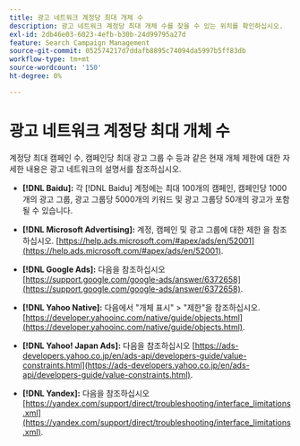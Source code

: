 ```yaml
---
title: 광고 네트워크 계정당 최대 개체 수
description: 광고 네트워크 계정당 최대 개체 수를 찾을 수 있는 위치를 확인하십시오.
exl-id: 2db46e03-6023-4efb-b30b-24d99795a27d
feature: Search Campaign Management
source-git-commit: 052574217d7ddafb8895c74094da5997b5ff83db
workflow-type: tm+mt
source-wordcount: '150'
ht-degree: 0%

---
```


# 광고 네트워크 계정당 최대 개체 수

계정당 최대 캠페인 수, 캠페인당 최대 광고 그룹 수 등과 같은 현재 개체 제한에 대한 자세한 내용은 광고 네트워크의 설명서를 참조하십시오.

* **[!DNL Baidu]:** 각 [!DNL Baidu] 계정에는 최대 100개의 캠페인, 캠페인당 1000개의 광고 그룹, 광고 그룹당 5000개의 키워드 및 광고 그룹당 50개의 광고가 포함될 수 있습니다.

* **[!DNL Microsoft Advertising]:** 계정, 캠페인 및 광고 그룹에 대한 제한 을 참조하십시오. [https://help.ads.microsoft.com/#apex/ads/en/52001](https://help.ads.microsoft.com/#apex/ads/en/52001).

* **[!DNL Google Ads]:** 다음을 참조하십시오 [https://support.google.com/google-ads/answer/6372658](https://support.google.com/google-ads/answer/6372658).

* **[!DNL Yahoo Native]:** 다음에서 &quot;개체 표시&quot; > &quot;제한&quot;을 참조하십시오. [https://developer.yahooinc.com/native/guide/objects.html](https://developer.yahooinc.com/native/guide/objects.html).

* **[!DNL Yahoo! Japan Ads]:** 다음을 참조하십시오 [https://ads-developers.yahoo.co.jp/en/ads-api/developers-guide/value-constraints.html](https://ads-developers.yahoo.co.jp/en/ads-api/developers-guide/value-constraints.html).

* **[!DNL Yandex]:** 다음을 참조하십시오 [https://yandex.com/support/direct/troubleshooting/interface_limitations.xml](https://yandex.com/support/direct/troubleshooting/interface_limitations.xml).
